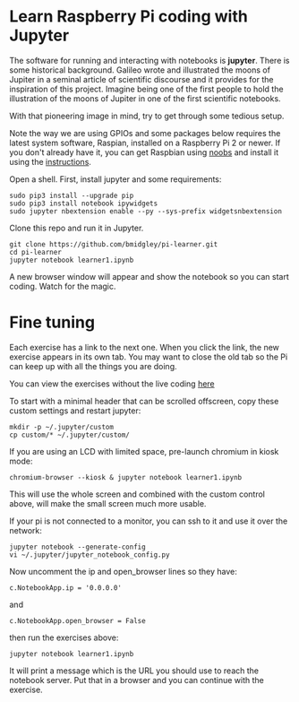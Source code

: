 Learn Raspberry Pi coding with Jupyter
=====================================

The software for running and interacting with notebooks is **jupyter**. There is some historical background. Galileo wrote and illustrated the moons of Jupiter in a seminal article of scientific discourse and it provides for the inspiration of this project. Imagine being one of the first people to hold the illustration of the moons of Jupiter in one of the first scientific notebooks.

With that pioneering image in mind, try to get through some tedious setup.

Note the way we are using GPIOs and some packages below requires the latest system software, Raspian, installed on a Raspberry Pi 2 or newer. If you don't already have it, you can get Raspbian using [noobs](https://www.raspberrypi.org/downloads/noobs/) and install it using the [instructions](https://learn.adafruit.com/setting-up-a-raspberry-pi-with-noobs/download-noobs).

Open a shell. First, install jupyter and some requirements:

```
sudo pip3 install --upgrade pip
sudo pip3 install notebook ipywidgets
sudo jupyter nbextension enable --py --sys-prefix widgetsnbextension
```

Clone this repo and run it in Jupyter.

```
git clone https://github.com/bmidgley/pi-learner.git
cd pi-learner
jupyter notebook learner1.ipynb
```

A new browser window will appear and show the notebook so you can start coding. Watch for the magic.

Fine tuning
=====

Each exercise has a link to the next one. When you click the link, the new exercise appears in its own tab. You may want to close the old tab so the Pi can keep up with all the things you are doing.

You can view the exercises without the live coding [here](http://nbviewer.jupyter.org/github/bmidgley/pi-learner/blob/master/learner1.ipynb)

To start with a minimal header that can be scrolled offscreen, copy these custom settings and restart jupyter:

```
mkdir -p ~/.jupyter/custom
cp custom/* ~/.jupyter/custom/
```

If you are using an LCD with limited space, pre-launch chromium in kiosk mode:

```
chromium-browser --kiosk & jupyter notebook learner1.ipynb
```

This will use the whole screen and combined with the custom control above, will make the small screen much more usable.

If your pi is not connected to a monitor, you can ssh to it and use it over the network:

```
jupyter notebook --generate-config
vi ~/.jupyter/jupyter_notebook_config.py
```

Now uncomment the ip and open_browser lines so they have:

```c.NotebookApp.ip = '0.0.0.0'```

and

```c.NotebookApp.open_browser = False```

then run the exercises above:

```jupyter notebook learner1.ipynb```

It will print a message which is the URL you should use to reach the notebook server. Put that in a browser and you can continue with the exercise.
